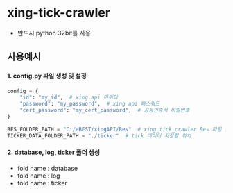 # xing-tick-crawler
  - 반드시 python 32bit를 사용

## 사용예시
#### 1. config.py 파일 생성 및 설정 
```python
config = {
    "id": "my_id",  # xing api 아이디
    "password": "my_password",  # xing api 패스워드
    "cert_password": "my_cert_password",  # 공동인증서 비밀번호
}

RES_FOLDER_PATH = "C:/eBEST/xingAPI/Res"  # xing_tick_crawler Res 파일 폴더 위치
TICKER_DATA_FOLDER_PATH = "./ticker"  # tick 데이터 저장할 위치
```

#### 2. database, log, ticker 폴더 생성
- fold name : database
- fold name : log
- fold name : ticker